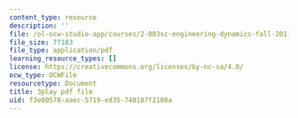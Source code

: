 ```yaml
---
content_type: resource
description: ''
file: /ol-ocw-studio-app/courses/2-003sc-engineering-dynamics-fall-2011/f3e80578aaec5719ed35740187f2108a_mB_rrEN_Ltc.pdf
file_size: 77183
file_type: application/pdf
learning_resource_types: []
license: https://creativecommons.org/licenses/by-nc-sa/4.0/
ocw_type: OCWFile
resourcetype: Document
title: 3play pdf file
uid: f3e80578-aaec-5719-ed35-740187f2108a
---
```

